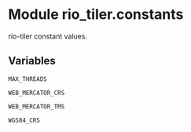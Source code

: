# Module rio_tiler.constants

rio-tiler constant values.

## Variables

```python3
MAX_THREADS
```

```python3
WEB_MERCATOR_CRS
```

```python3
WEB_MERCATOR_TMS
```

```python3
WGS84_CRS
```